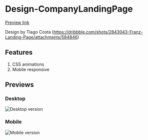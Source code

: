 # Design-CompanyLandingPage
[Preview link](http://mark-eriksson.com/work/designs/CompanyLandingPage)

Design by Tiago Costa (https://dribbble.com/shots/2843043-Franz-Landing-Page/attachments/584846)

## Features
1. CSS animations
2. Mobile responsive

## Previews

### Desktop
![Desktop version](https://markshall.github.io/screenshots/CompanyLandingPage/desktop.png)

### Mobile
![Mobile version](https://markshall.github.io/screenshots/CompanyLandingPage/mobile.png)

